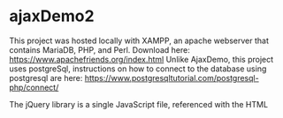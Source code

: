 # ajaxDemo2
This project was hosted locally with XAMPP, an apache webserver that
contains MariaDB, PHP, and Perl. Download here:
https://www.apachefriends.org/index.html
Unlike AjaxDemo, this project uses postgreSql,
instructions on how to connect to the database using
postgresql are here: https://www.postgresqltutorial.com/postgresql-php/connect/

The jQuery library is a single JavaScript file,
referenced with the HTML <script> tag
in the <head> section.

If you don't want to download and host jQuery yourself,
you can include it from a CDN (Content Delivery Network).
jQuery is the javaScript library that allows us to
access the database asynchronously, and not have to
refresh the page every time we want to
post new information in on the page.
Boostrap typeahead is the library that
allows us to display the data we have fetched.

KFF is the Kaiser Family Foundation, a non-profit organization
that collects data on national health issues.
This is the webpage from where I downloaded the csv with all the info.
https://www.kff.org/other/state-indicator/distribution-of-state-spending/?currentTimeframe=0&sortModel=%7B%22colId%22:%22Location%22,%22sort%22:%22asc%22%7D
This is the website I used to convert the csv to sql.
https://www.convertcsv.com/csv-to-sql.htm
Also included is a minimized .htaccess file. This might not be the best practice, but
it's how I did the routing.
